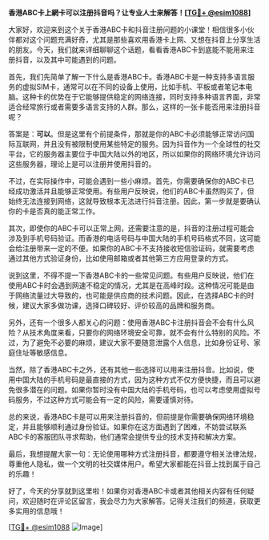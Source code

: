 **香港ABC卡上網卡可以注册抖音吗？让专业人士来解答！[[TG💪+ @esim1088](https://t.me/s/esim1088)]**

大家好，欢迎来到这个关于香港ABC卡和抖音注册问题的小课堂！相信很多小伙伴都对这个问题充满好奇，尤其是那些喜欢用香港卡上网、又想在抖音上分享生活的朋友。今天，我们就来详细聊聊这个话题，看看香港ABC卡到底能不能用来注册抖音，以及其中可能遇到的问题。

首先，我们先简单了解一下什么是香港ABC卡。香港ABC卡是一种支持多语言服务的虚拟SIM卡，通常可以在不同的设备上使用，比如手机、平板或者笔记本电脑。这种卡的优势在于它能够提供稳定的网络连接，同时支持多种语言界面，非常适合经常旅行或者需要多语言支持的人群。那么，这样的一张卡能否用来注册抖音呢？

答案是：**可以**。但是这里有个前提条件，那就是你的ABC卡必须能够正常访问国际互联网，并且没有被限制使用某些特定的服务。因为抖音作为一个全球性的社交平台，它的服务器主要位于中国大陆以外的地区，所以如果你的网络环境允许访问这些服务器，理论上是可以注册并使用抖音的。

不过，在实际操作中，可能会遇到一些小麻烦。首先，你需要确保你的ABC卡已经成功激活并且能够正常使用。有些用户反映说，他们的ABC卡虽然购买了，但始终无法连接到网络，这就导致根本无法进行抖音注册。因此，第一步就是要确认你的卡是否真的能正常工作。

其次，即使你的ABC卡可以正常上网，还需要注意的是，抖音的注册过程可能会涉及到手机号码验证。而香港的电话号码与中国大陆的手机号码格式不同，这可能会给注册带来一定的不便。如果你的ABC卡不支持接收短信验证码，就需要考虑通过其他方式验证身份，比如使用邮箱或者其他第三方应用登录的方式。

说到这里，不得不提一下香港ABC卡的一些常见问题。有些用户反映说，他们在使用ABC卡时会遇到网速不稳定的情况，尤其是在高峰时段。这种情况可能是由于网络流量过大导致的，也可能是供应商的技术问题。因此，在选择ABC卡的时候，建议大家多做功课，选择口碑较好、评价较高的品牌和服务商。

另外，还有一个很多人都关心的问题：使用香港ABC卡注册抖音会不会有什么风险？从技术角度来看，只要你的网络环境安全可靠，就不会有什么特别的风险。不过，为了避免不必要的麻烦，建议大家不要随意泄露个人信息，比如身份证号、家庭住址等敏感信息。

当然，除了香港ABC卡之外，还有其他一些选择可以用来注册抖音。比如说，使用中国大陆的手机号码是最直接的方式，因为这种方式不仅方便快捷，而且可以避免很多潜在的问题。如果你暂时没有中国大陆的手机号码，也可以考虑使用虚拟号码服务，不过这种方式可能会有一定的风险，需要谨慎对待。

总的来说，香港ABC卡是可以用来注册抖音的，但前提是你需要确保网络环境稳定，并且能够顺利通过身份验证。如果你在这方面遇到了困难，不妨尝试联系ABC卡的客服团队寻求帮助，他们通常会提供专业的技术支持和解决方案。

最后，我想提醒大家一句：无论使用哪种方式注册抖音，都要遵守相关法律法规，尊重他人隐私，做一个文明的社交媒体用户。希望大家都能在抖音上找到属于自己的乐趣！

好了，今天的分享就到这里啦！如果你对香港ABC卡或者其他相关内容有任何疑问，欢迎随时在评论区留言，我会尽力为大家解答。记得关注我们的频道，获取更多实用的信息哦！

[[TG💪+ @esim1088](https://t.me/s/esim1088) ![Image](https://i.postimg.cc/4NQfJmqS/Snipaste-2025-05-13-00-14-12.png)]